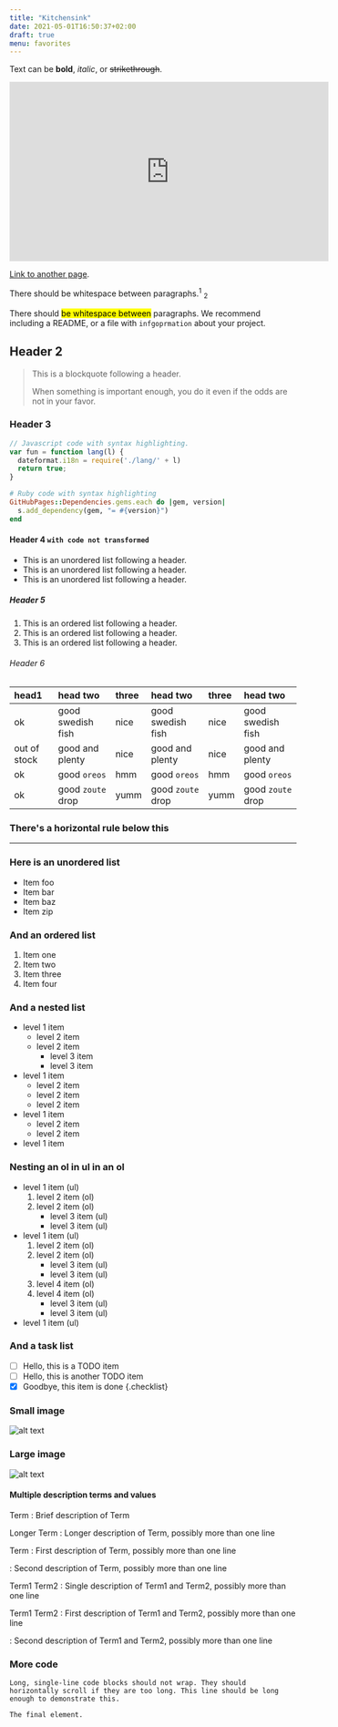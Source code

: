 ```yaml
---
title: "Kitchensink"
date: 2021-05-01T16:50:37+02:00
draft: true
menu: favorites
---
```


Text can be **bold**, *italic*, or ~~strikethrough~~.

<iframe width="560" height="315" src="https://www.youtube-nocookie.com/embed/KICla9k7h28" title="YouTube video player" frameborder="0" allow="accelerometer; autoplay; clipboard-write; encrypted-media; gyroscope; picture-in-picture" allowfullscreen></iframe>


[Link to another page](https://hellodevops.blog).

There should be whitespace between paragraphs.<sup>1</sup> <sub>2</sub>

There should <mark>be whitespace between</mark> paragraphs. We recommend including a README, or a file with `infgoprmation` about your project.

## Header 2

> This is a blockquote following a header.
>
> When something is important enough, you do it even if the odds are not in your favor.

### Header 3

```js
// Javascript code with syntax highlighting.
var fun = function lang(l) {
  dateformat.i18n = require('./lang/' + l)
  return true;
}
```

```ruby
# Ruby code with syntax highlighting
GitHubPages::Dependencies.gems.each do |gem, version|
  s.add_dependency(gem, "= #{version}")
end
```

#### Header 4 `with code not transformed`

* This is an unordered list following a header.
* This is an unordered list following a header.
* This is an unordered list following a header.

##### Header 5

1. This is an ordered list following a header.
2. This is an ordered list following a header.
3. This is an ordered list following a header.

###### Header 6

| head1        | head two          | three | head two          | three | head two          |
|:-------------|:------------------|:------|:------------------|:------|:------------------|
| ok           | good swedish fish | nice  | good swedish fish | nice  | good swedish fish |
| out of stock | good and plenty   | nice  | good and plenty   | nice  | good and plenty   |
| ok           | good `oreos`      | hmm   | good `oreos`      | hmm   | good `oreos`      |
| ok           | good `zoute` drop | yumm  | good `zoute` drop | yumm  | good `zoute` drop |

### There's a horizontal rule below this

* * *

### Here is an unordered list

* Item foo
* Item bar
* Item baz
* Item zip

### And an ordered list

1. Item one
1. Item two
1. Item three
1. Item four

### And a nested list

* level 1 item
  * level 2 item
  * level 2 item
    * level 3 item
    * level 3 item
* level 1 item
  * level 2 item
  * level 2 item
  * level 2 item
* level 1 item
  * level 2 item
  * level 2 item
* level 1 item

### Nesting an ol in ul in an ol

* level 1 item (ul)
  1. level 2 item (ol)
  1. level 2 item (ol)
      * level 3 item (ul)
      * level 3 item (ul)
* level 1 item (ul)
  1. level 2 item (ol)
  2. level 2 item (ol)
      * level 3 item (ul)
      * level 3 item (ul)
  3. level 4 item (ol)
  4. level 4 item (ol)
      * level 3 item (ul)
      * level 3 item (ul)
* level 1 item (ul)

### And a task list

* [ ] Hello, this is a TODO item
* [ ] Hello, this is another TODO item
* [x] Goodbye, this item is done
{.checklist}

### Small image

![alt text](https://github.githubassets.com/images/icons/emoji/octocat.png)

### Large image

![alt text](https://guides.github.com/activities/hello-world/branching.png)

#### Multiple description terms and values

Term
: Brief description of Term

Longer Term
: Longer description of Term,
  possibly more than one line

Term
: First description of Term,
  possibly more than one line

: Second description of Term,
  possibly more than one line

Term1
Term2
: Single description of Term1 and Term2,
  possibly more than one line

Term1
Term2
: First description of Term1 and Term2,
  possibly more than one line

: Second description of Term1 and Term2,
  possibly more than one line
  
### More code

```plain
Long, single-line code blocks should not wrap. They should horizontally scroll if they are too long. This line should be long enough to demonstrate this.
```

```plain
The final element.
```
